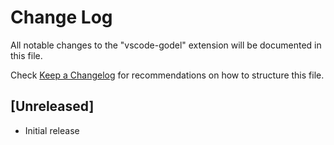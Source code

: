 # Change Log
All notable changes to the "vscode-godel" extension will be documented in this file.

Check [Keep a Changelog](http://keepachangelog.com/) for recommendations on how to structure this file.

## [Unreleased]
- Initial release
